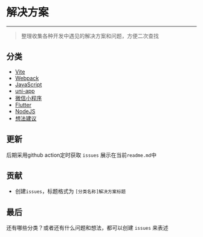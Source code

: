 # 解决方案

---
> 整理收集各种开发中遇见的解决方案和问题，方便二次查找

## 分类

- [Vite](https://github.com/chunshand/solutions/issues?q=[Vite])
- [Webpack](https://github.com/chunshand/solutions/issues?q=[Webpack])
- [JavaScript](https://github.com/chunshand/solutions/issues?q=[JavaScript])
- [uni-app](https://github.com/chunshand/solutions/issues?q=[uni-app])
- [微信小程序](https://github.com/chunshand/solutions/issues?q=[微信小程序])
- [Flutter](https://github.com/chunshand/solutions/issues?q=[Flutter])
- [NodeJS](https://github.com/chunshand/solutions/issues?q=[NodeJS])
- [想法建议](https://github.com/chunshand/solutions/issues?q=[想法建议])

## 更新

后期采用github action定时获取 `issues` 展示在当前`readme.md`中

## 贡献

- 创建`issues`，标题格式为 `[分类名称]解决方案标题`

## 最后

还有哪些分类？或者还有什么问题和想法，都可以创建 `issues` 来表述
